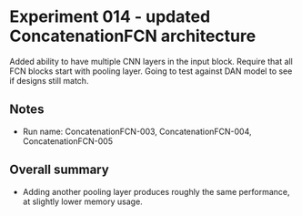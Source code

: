 # Experiment 014 - updated ConcatenationFCN architecture
Added ability to have multiple CNN layers in the input block. Require that all FCN blocks start with pooling layer. Going to test against DAN model to see if designs still match.

## Notes
- Run name: ConcatenationFCN-003, ConcatenationFCN-004, ConcatenationFCN-005

## Overall summary
- Adding another pooling layer produces roughly the same performance, at slightly lower memory usage.

